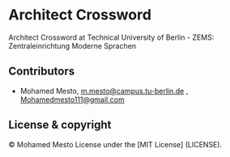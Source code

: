 # Architect Crossword
Architect Crossword at Technical University of Berlin - ZEMS: Zentraleinrichtung Moderne Sprachen

## Contributors
- Mohamed Mesto, m.mesto@campus.tu-berlin.de  , Mohamedmesto111@gmail.com


## License & copyright
© Mohamed Mesto
License under the [MIT License] (LICENSE).
